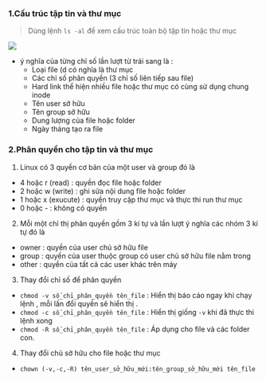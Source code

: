 ### 1.Cấu trúc tập tin và thư mục 

> Dùng lệnh ` ls -al ` để xem cấu trúc toàn bộ tập tin hoặc thư mục 

![](./img/cau-truc-file.png)

- ý nghĩa của từng chỉ số lần lượt từ trái sang là :
	- Loại file (d có nghĩa là thư mục 
	- Các chỉ số phân quyền (3 chỉ số liên tiếp sau file)
	- Hard link thể hiện nhiều file hoặc thư mục có cùng sử dụng chung inode 
	- Tên user sở hữu
	- Tên group sở hữu 
	- Dung lượng của file hoặc folder
	- Ngày tháng tạo ra file 
### 2.Phân quyền cho tập tin và thư mục 

1. Linux có 3 quyền cơ bản của một user và group đó là 
- 4 hoặc r (read) : quyền đọc file hoặc folder 
- 2 hoặc w (write) : ghi sửa nội dung file hoặc folder 
- 1 hoặc x (exucute) : quyền truy cập thư mục và thực thi run thư mục 
- 0 hoặc - : không có quyền 

2. Mỗi một chỉ thị phân quyền gồm 3 kí tự và lần lượt ý nghĩa các nhóm 3 kí tự đó là 

- owner : quyền của user chủ sở hữu file 
- group : quyền của user thuộc group có user chủ sở hữu file nằm trong
- other : quyền của tất cả các user khác trên máy 

3. Thay đổi chỉ số để phân quyền 
- ` chmod -v số_chỉ_phân_quyền tên_file ` : Hiển thị báo cáo ngay khi chạy lệnh , mỗi lần đổi quyền sẽ hiển thị .
- ` chmod -c số_chỉ_phân_quyền tên_file ` : Hiển thị giống `-v` khi đã thực thi lệnh xong 
- ` chmod -R số_chỉ_phân_quyền tên_file ` : Áp dụng cho file và các folder con.

4. Thay đổi chủ sở hữu cho file hoặc thư mục 
- `chown (-v,-c,-R) tên_user_sở_hữu_mới:tên_group_sở_hữu_mới tên_file ` 











